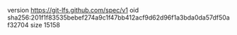 version https://git-lfs.github.com/spec/v1
oid sha256:201f1f83535bebef274a9c1f47bb412acf9d62d96f1a3bda0da57df50af32704
size 15158
